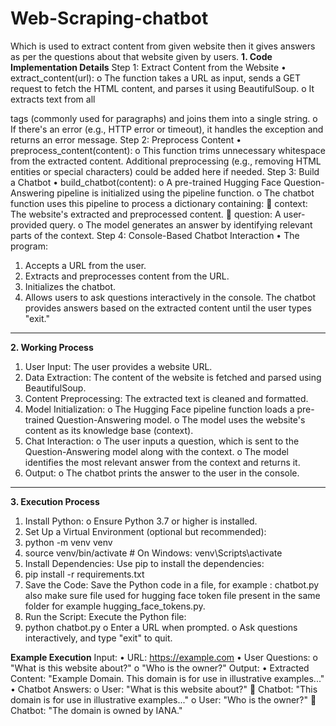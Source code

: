 # Web-Scraping-chatbot
Which is used to extract content from given website then it gives answers as per the questions about that website given by users.
**1. Code Implementation Details**
Step 1: Extract Content from the Website
•	extract_content(url): 
o	The function takes a URL as input, sends a GET request to fetch the HTML content, and parses it using BeautifulSoup.
o	It extracts text from all <p> tags (commonly used for paragraphs) and joins them into a single string.
o	If there's an error (e.g., HTTP error or timeout), it handles the exception and returns an error message.
Step 2: Preprocess Content
•	preprocess_content(content): 
o	This function trims unnecessary whitespace from the extracted content. Additional preprocessing (e.g., removing HTML entities or special characters) could be added here if needed.
Step 3: Build a Chatbot
•	build_chatbot(content): 
o	A pre-trained Hugging Face Question-Answering pipeline is initialized using the pipeline function.
o	The chatbot function uses this pipeline to process a dictionary containing: 
	context: The website's extracted and preprocessed content.
	question: A user-provided query.
o	The model generates an answer by identifying relevant parts of the context.
Step 4: Console-Based Chatbot Interaction
•	The program: 
1.	Accepts a URL from the user.
2.	Extracts and preprocesses content from the URL.
3.	Initializes the chatbot.
4.	Allows users to ask questions interactively in the console. The chatbot provides answers based on the extracted content until the user types "exit."
________________________________________
**2. Working Process**
1.	User Input: The user provides a website URL.
2.	Data Extraction: The content of the website is fetched and parsed using BeautifulSoup.
3.	Content Preprocessing: The extracted text is cleaned and formatted.
4.	Model Initialization: 
o	The Hugging Face pipeline function loads a pre-trained Question-Answering model.
o	The model uses the website's content as its knowledge base (context).
5.	Chat Interaction: 
o	The user inputs a question, which is sent to the Question-Answering model along with the context.
o	The model identifies the most relevant answer from the context and returns it.
6.	Output: 
o	The chatbot prints the answer to the user in the console.
________________________________________
**3. Execution Process**
1.	Install Python:
o	Ensure Python 3.7 or higher is installed.
2.	Set Up a Virtual Environment (optional but recommended):
3.	python -m venv venv
4.	source venv/bin/activate  # On Windows: venv\Scripts\activate
5.	Install Dependencies: Use pip to install the dependencies:
6.	pip install -r requirements.txt
7.	Save the Code: Save the Python code in a file, for example : chatbot.py also make sure file used for hugging face token file present in the same folder for example hugging_face_tokens.py.
8.	Run the Script: Execute the Python file:
9.	python chatbot.py
o	Enter a URL when prompted.
o	Ask questions interactively, and type "exit" to quit.


**Example Execution**
Input:
•	URL: https://example.com
•	User Questions: 
o	"What is this website about?"
o	"Who is the owner?"
Output:
•	Extracted Content: "Example Domain. This domain is for use in illustrative examples..."
•	Chatbot Answers: 
o	User: "What is this website about?" 
	Chatbot: "This domain is for use in illustrative examples..."
o	User: "Who is the owner?" 
	Chatbot: "The domain is owned by IANA."
